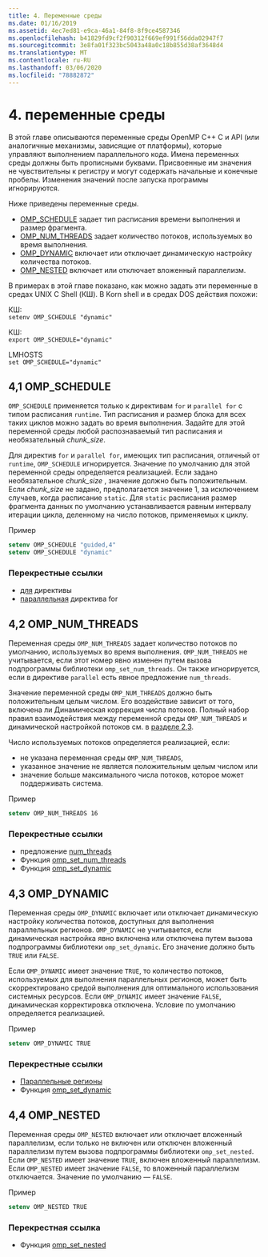 ```yaml
---
title: 4. Переменные среды
ms.date: 01/16/2019
ms.assetid: 4ec7ed81-e9ca-46a1-84f8-8f9ce4587346
ms.openlocfilehash: b41829fd9cf2f90312f669ef991f56dda02947f7
ms.sourcegitcommit: 3e8fa01f323bc5043a48a0c18b855d38af3648d4
ms.translationtype: MT
ms.contentlocale: ru-RU
ms.lasthandoff: 03/06/2020
ms.locfileid: "78882872"
---
```

# <a name="4-environment-variables"></a>4. переменные среды

В этой главе описываются переменные среды OpenMP C++ C и API (или аналогичные механизмы, зависящие от платформы), которые управляют выполнением параллельного кода.  Имена переменных среды должны быть прописными буквами. Присвоенные им значения не чувствительны к регистру и могут содержать начальные и конечные пробелы.  Изменения значений после запуска программы игнорируются.

Ниже приведены переменные среды.

- [OMP_SCHEDULE](#41-omp_schedule) задает тип расписания времени выполнения и размер фрагмента.
- [OMP_NUM_THREADS](#42-omp_num_threads) задает количество потоков, используемых во время выполнения.
- [OMP_DYNAMIC](#43-omp_dynamic) включает или отключает динамическую настройку количества потоков.
- [OMP_NESTED](#44-omp_nested) включает или отключает вложенный параллелизм.

В примерах в этой главе показано, как можно задать эти переменные в средах UNIX C Shell (КШ). В Korn shell и в средах DOS действия похожи:

КШ:  
`setenv OMP_SCHEDULE "dynamic"`

КШ:  
`export OMP_SCHEDULE="dynamic"`

LMHOSTS  
`set OMP_SCHEDULE="dynamic"`

## <a name="41-omp_schedule"></a>4,1 OMP_SCHEDULE

`OMP_SCHEDULE` применяется только к директивам `for` и `parallel for` с типом расписания `runtime`. Тип расписания и размер блока для всех таких циклов можно задать во время выполнения. Задайте для этой переменной среды любой распознаваемый тип расписания и необязательный *chunk_size*.

Для директив `for` и `parallel for`, имеющих тип расписания, отличный от `runtime`, `OMP_SCHEDULE` игнорируется. Значение по умолчанию для этой переменной среды определяется реализацией. Если задано необязательное *chunk_size* , значение должно быть положительным. Если *chunk_size* не задано, предполагается значение 1, за исключением случаев, когда расписание `static`. Для `static` расписания размер фрагмента данных по умолчанию устанавливается равным интервалу итерации цикла, деленному на число потоков, применяемых к циклу.

Пример

```csh
setenv OMP_SCHEDULE "guided,4"
setenv OMP_SCHEDULE "dynamic"
```

### <a name="cross-references"></a>Перекрестные ссылки

- [для](2-directives.md#241-for-construct) директивы
- [параллельная](2-directives.md#251-parallel-for-construct) директива for

## <a name="42-omp_num_threads"></a>4,2 OMP_NUM_THREADS

Переменная среды `OMP_NUM_THREADS` задает количество потоков по умолчанию, используемых во время выполнения. `OMP_NUM_THREADS` не учитывается, если этот номер явно изменен путем вызова подпрограммы библиотеки `omp_set_num_threads`. Он также игнорируется, если в директиве `parallel` есть явное предложение `num_threads`.

Значение переменной среды `OMP_NUM_THREADS` должно быть положительным целым числом. Его воздействие зависит от того, включена ли Динамическая коррекция числа потоков. Полный набор правил взаимодействия между переменной среды `OMP_NUM_THREADS` и динамической настройкой потоков см. в [разделе 2,3](2-directives.md#23-parallel-construct).

Число используемых потоков определяется реализацией, если:

- не указана переменная среды `OMP_NUM_THREADS`,
- указанное значение не является положительным целым числом или
- значение больше максимального числа потоков, которое может поддерживать система.

Пример

```csh
setenv OMP_NUM_THREADS 16
```

### <a name="cross-references"></a>Перекрестные ссылки

- предложение [num_threads](2-directives.md#23-parallel-construct)
- Функция [omp_set_num_threads](3-run-time-library-functions.md#311-omp_set_num_threads-function)
- Функция [omp_set_dynamic](3-run-time-library-functions.md#317-omp_set_dynamic-function)

## <a name="43-omp_dynamic"></a>4,3 OMP_DYNAMIC

Переменная среды `OMP_DYNAMIC` включает или отключает динамическую настройку количества потоков, доступных для выполнения параллельных регионов. `OMP_DYNAMIC` не учитывается, если динамическая настройка явно включена или отключена путем вызова подпрограммы библиотеки `omp_set_dynamic`. Его значение должно быть `TRUE` или `FALSE`.

Если `OMP_DYNAMIC` имеет значение `TRUE`, то количество потоков, используемых для выполнения параллельных регионов, может быть скорректировано средой выполнения для оптимального использования системных ресурсов.  Если `OMP_DYNAMIC` имеет значение `FALSE`, динамическая корректировка отключена. Условие по умолчанию определяется реализацией.

Пример

```csh
setenv OMP_DYNAMIC TRUE
```

### <a name="cross-references"></a>Перекрестные ссылки

- [Параллельные регионы](2-directives.md#23-parallel-construct)
- Функция [omp_set_dynamic](3-run-time-library-functions.md#317-omp_set_dynamic-function)

## <a name="44-omp_nested"></a>4,4 OMP_NESTED

Переменная среды `OMP_NESTED` включает или отключает вложенный параллелизм, если только не включен или отключен вложенный параллелизм путем вызова подпрограммы библиотеки `omp_set_nested`. Если `OMP_NESTED` имеет значение `TRUE`, включен вложенный параллелизм. Если `OMP_NESTED` имеет значение `FALSE`, то вложенный параллелизм отключается. Значение по умолчанию — `FALSE`.

Пример

```csh
setenv OMP_NESTED TRUE
```

### <a name="cross-reference"></a>Перекрестная ссылка

- Функция [omp_set_nested](3-run-time-library-functions.md#319-omp_set_nested-function)
